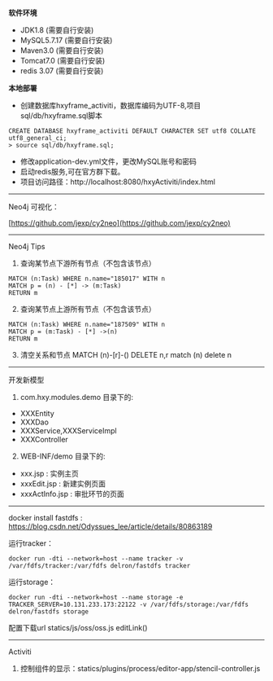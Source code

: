  **软件环境** 
- JDK1.8 (需要自行安装)
- MySQL5.7.17 (需要自行安装)
- Maven3.0 (需要自行安装)
- Tomcat7.0 (需要自行安装)
- redis 3.07 (需要自行安装)

 **本地部署**
- 创建数据库hxyframe_activiti，数据库编码为UTF-8,项目sql/db/hxyframe.sql脚本

```
CREATE DATABASE hxyframe_activiti DEFAULT CHARACTER SET utf8 COLLATE utf8_general_ci;
> source sql/db/hxyframe.sql;
```
- 修改application-dev.yml文件，更改MySQL账号和密码
- 启动redis服务,可在官方群下载。
- 项目访问路径：http://localhost:8080/hxyActiviti/index.html

- - -

Neo4j 可视化：

[https://github.com/jexp/cy2neo](https://github.com/jexp/cy2neo)
- - -

Neo4j Tips

1. 查询某节点下游所有节点（不包含该节点）

```
MATCH (n:Task) WHERE n.name="185017" WITH n 
MATCH p = (n) - [*] -> (m:Task)
RETURN m
```

2. 查询某节点上游所有节点（不包含该节点）

```
MATCH (n:Task) WHERE n.name="187509" WITH n 
MATCH p = (m:Task) - [*] ->(n)
RETURN m
```

3. 清空关系和节点
MATCH (n)-[r]-()
DELETE n,r
match (n)
delete n
- - -

开发新模型

1. com.hxy.modules.demo 目录下的:

- XXXEntity
- XXXDao
- XXXService,XXXServiceImpl
- XXXController

2. WEB-INF/demo 目录下的:

- xxx.jsp : 实例主页
- xxxEdit.jsp : 新建实例页面
- xxxActInfo.jsp : 审批环节的页面

- - -

docker install fastdfs : https://blog.csdn.net/Odyssues_lee/article/details/80863189

运行tracker：

```
docker run -dti --network=host --name tracker -v /var/fdfs/tracker:/var/fdfs delron/fastdfs tracker
```

运行storage：

```
docker run -dti --network=host --name storage -e TRACKER_SERVER=10.131.233.173:22122 -v /var/fdfs/storage:/var/fdfs delron/fastdfs storage
```


配置下载url
statics/js/oss/oss.js editLink()

- - -
Activiti

1. 控制组件的显示：statics/plugins/process/editor-app/stencil-controller.js